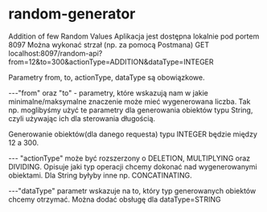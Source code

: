 # random-generator
Addition of few Random Values
Aplikacja jest dostępna lokalnie pod portem 8097
Można wykonać strzał (np. za pomocą Postmana)  GET localhost:8097/random-api?from=12&to=300&actionType=ADDITION&dataType=INTEGER


Parametry from, to, actionType, dataType są obowiązkowe.

---"from" oraz "to" - parametry, które wskazują nam w jakie minimalne/maksymalne znaczenie może mieć wygenerowana liczba. Tak np. moglibyśmy użyć te parametry 
dla generowania obiektów typu String, czyli używając ich dla sterowania długością.

Generowanie obiektów(dla danego requesta) typu INTEGER będzie między 12 a 300.

--- "actionType" może być rozszerzony o DELETION, MULTIPLYING oraz DIVIDING.
Opisuje jaki typ operacji chcemy dokonać nad wygenerowanymi obiektami. Dla String byłyby inne np. CONCATINATING.

---"dataType" parametr wskazuje na to, który typ generowanych obiektów chcemy otrzymać. Można dodać obsługę dla dataType=STRING
